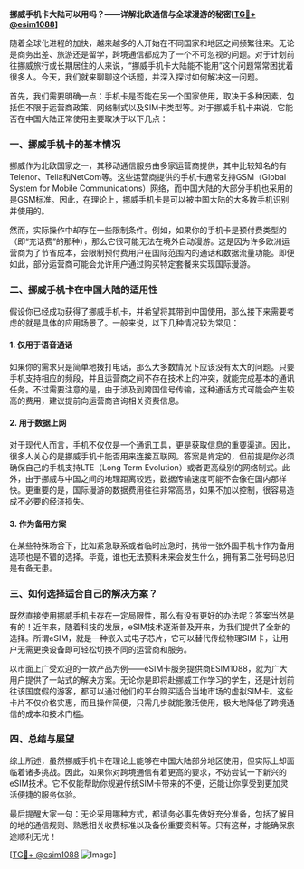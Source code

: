 **挪威手机卡大陆可以用吗？——详解北欧通信与全球漫游的秘密[[TG💪+ @esim1088](https://t.me/s/esim1088)]**

随着全球化进程的加快，越来越多的人开始在不同国家和地区之间频繁往来。无论是商务出差、旅游还是留学，跨境通信都成为了一个不可忽视的问题。对于计划前往挪威旅行或长期居住的人来说，“挪威手机卡大陆能不能用”这个问题常常困扰着很多人。今天，我们就来聊聊这个话题，并深入探讨如何解决这一问题。

首先，我们需要明确一点：手机卡是否能在另一个国家使用，取决于多种因素，包括但不限于运营商政策、网络制式以及SIM卡类型等。对于挪威手机卡来说，它能否在中国大陆正常使用主要取决于以下几点：

### 一、挪威手机卡的基本情况

挪威作为北欧国家之一，其移动通信服务由多家运营商提供，其中比较知名的有Telenor、Telia和NetCom等。这些运营商提供的手机卡通常支持GSM（Global System for Mobile Communications）网络，而中国大陆的大部分手机也采用的是GSM标准。因此，在理论上，挪威手机卡是可以被中国大陆的大多数手机识别并使用的。

然而，实际操作中却存在一些限制条件。例如，如果你的手机卡是预付费类型的（即“充话费”的那种），那么它很可能无法在境外自动漫游。这是因为许多欧洲运营商为了节省成本，会限制预付费用户在国际范围内的通话和数据流量功能。即便如此，部分运营商可能会允许用户通过购买特定套餐来实现国际漫游。

### 二、挪威手机卡在中国大陆的适用性

假设你已经成功获得了挪威手机卡，并希望将其带到中国使用，那么接下来需要考虑的就是具体的应用场景了。一般来说，以下几种情况较为常见：

#### 1. **仅用于语音通话**
   如果你的需求只是简单地拨打电话，那么大多数情况下应该没有太大的问题。只要手机支持相应的频段，并且运营商之间不存在技术上的冲突，就能完成基本的通讯任务。不过需要注意的是，由于涉及到跨国信号传输，这种通话方式可能会产生较高的费用，建议提前向运营商咨询相关资费信息。

#### 2. **用于数据上网**
   对于现代人而言，手机不仅仅是一个通讯工具，更是获取信息的重要渠道。因此，很多人关心的是挪威手机卡能否用来连接互联网。答案是肯定的，但前提是你必须确保自己的手机支持LTE（Long Term Evolution）或者更高级别的网络制式。此外，由于挪威与中国之间的地理距离较远，数据传输速度可能不会像在国内那样快。更重要的是，国际漫游的数据费用往往非常高昂，如果不加以控制，很容易造成不必要的经济损失。

#### 3. **作为备用方案**
   在某些特殊场合下，比如紧急联系或者临时应急时，携带一张外国手机卡作为备用选项也是不错的选择。毕竟，谁也无法预料未来会发生什么，拥有第二张号码总归是有备无患。

### 三、如何选择适合自己的解决方案？

既然直接使用挪威手机卡存在一定局限性，那么有没有更好的办法呢？答案当然是有的！近年来，随着科技的发展，eSIM技术逐渐普及开来，为我们提供了全新的选择。所谓eSIM，就是一种嵌入式电子芯片，它可以替代传统物理SIM卡，让用户无需更换设备即可轻松切换不同的运营商和服务。

以市面上广受欢迎的一款产品为例——eSIM卡服务提供商ESIM1088，就为广大用户提供了一站式的解决方案。无论你是即将赴挪威工作学习的学生，还是计划前往该国度假的游客，都可以通过他们的平台购买适合当地市场的虚拟SIM卡。这些卡片不仅价格实惠，而且操作简便，只需几步就能激活使用，极大地降低了跨境通信的成本和技术门槛。

### 四、总结与展望

综上所述，虽然挪威手机卡在理论上能够在中国大陆部分地区使用，但实际上却面临着诸多挑战。因此，如果你对跨境通信有着更高的要求，不妨尝试一下新兴的eSIM技术。它不仅能帮助你规避传统SIM卡带来的不便，还能让你享受到更加灵活便捷的服务体验。

最后提醒大家一句：无论采用哪种方式，都请务必事先做好充分准备，包括了解目的地的通信规则、熟悉相关收费标准以及备份重要资料等。只有这样，才能确保旅途顺利无忧！

[[TG💪+ @esim1088](https://t.me/s/esim1088) ![Image](https://i.postimg.cc/4NQfJmqS/Snipaste-2025-05-13-00-14-12.png)]